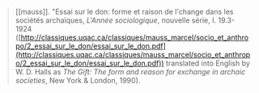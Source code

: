 > [[mauss]]. "Essai sur le don: forme et raison de l'change dans les sociétés archaïques, _L'Année sociologique_, nouvelle série, I. 19.3-1924 ([http://classiques.uqac.ca/classiques/mauss_marcel/socio_et_anthropo/2_essai_sur_le_don/essai_sur_le_don.pdf](http://classiques.uqac.ca/classiques/mauss_marcel/socio_et_anthropo/2_essai_sur_le_don/essai_sur_le_don.pdf)) translated into English by W. D. Halls as _The Gift: The form and reason for exchange in archaic societies_, New York & London, 1990). 